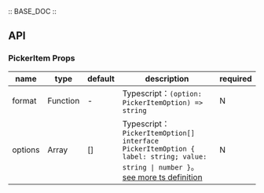:: BASE_DOC ::

## API

### PickerItem Props

name | type | default | description | required
-- | -- | -- | -- | --
format | Function | - | Typescript：`(option: PickerItemOption) => string` | N
options | Array | [] | Typescript：`PickerItemOption[]` `interface PickerItemOption { label: string; value: string \| number }`。[see more ts definition](https://github.com/Tencent/tdesign-mobile-vue/tree/develop/src/picker/type.ts) | N
